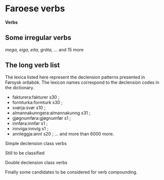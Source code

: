 # Faroese verbs 

**Verbs**

## Some irregular verbs
*mega, eiga, eita, gráta, ...* and 15 more

## The long verb list

The lexica listed here represent the declension patterns
presented in Føroysk orðabók. The lexicon names correspond to the
declension codes in the dictionary.

 * fakturera:fakturer s30 ;   
 * formturka:formturk s30 ;   
 * svørja:svør s10 ;   
 * almannakunngera:almannakunng s31 ;    
 * gjøgnumføra:gjøgnumfør s1 ;   
 * innføra:innfør s1 ;   
 * innvíga:innvíg s1 ;   
 * annleggja:annl s20 ;   ... and more than 6000 more.

Simple declension class verbs

Still to be classified

Double declension class verbs

Finally some candidates to be considered for verb compounding.
